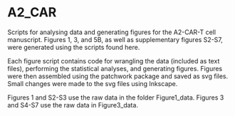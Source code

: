 # A2_CAR
Scripts for analysing data and generating figures for the A2-CAR-T cell manuscript. 
Figures 1, 3, and 5B, as well as supplementary figures S2-S7, were generated using the scripts found here. 

Each figure script contains code for wrangling the data (included as text files), 
performing the statistical analyses, and generating figures. Figures were then assembled using the patchwork package and saved as
svg files. Small changes were made to the svg files using Inkscape.

Figures 1 and S2-S3 use the raw data in the folder Figure1_data. Figures 3 and S4-S7 use the raw data in Figure3_data.

